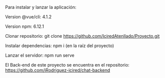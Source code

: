 Para instalar y lanzar la aplicación:

Version @vue/cli: 4.1.2

Version npm: 6.12.1

Clonar repositorio: git clone https://github.com/IciredAtenllado/Proyecto.git

Instalar dependencias: npm i (en la raíz del proyecto)

Lanzar el servidor: npm run serve

El Back-end de este proyecto se encuentra en el repositorio: https://github.com/iRodriguez-icired/chat-backend
